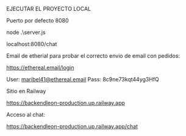 EJECUTAR EL PROYECTO LOCAL
 
Puerto por defecto 8080

 node .\server.js

 localhost:8080/chat

Email de etherial para probar el correcto envio de email con pedidos:

https://ethereal.email/login

User: maribel41@ethereal.email
Pass: 8c9ne73kqt44yg3HfQ

Sitio en Railway 

https://backendleon-production.up.railway.app


Acceso al chat:

https://backendleon-production.up.railway.app/chat

